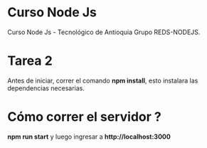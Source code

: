 # Curso Node Js
Curso Node Js - Tecnológico de Antioquia Grupo REDS-NODEJS.

# Tarea 2
Antes de iniciar, correr el comando **npm install**, esto instalara las dependencias necesarias.

# Cómo correr el servidor ?

**npm run start** y luego ingresar a **http://localhost:3000** 

